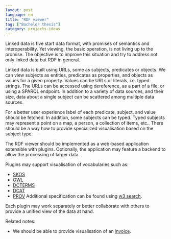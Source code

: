 ```yaml
---
layout: post
language: en
title: "RDF viewer"
tag: ["Bachelor thesis"]
category: projects-ideas
---
```


Linked data is five start data format, with promises of semantics and interoperability.
Yet viewing, the basic operation, is not living up to the promise. 
The objective is to improve this situation and try to address not only linked data but RDF in general.

<!-- more -->

Linked data is built using URLs, some as subjects, predicates or objects.
We can view subjects as entities, predicates as properties, and objects as values for a given property.
Values can be URLs or literals, i.e. typed strings.
The URLs can be accessed using dereference, as a part of a file, or using a SPARQL endpoint.
In addition to a variety of data sources, and their size, data about a single subject can be scattered among multiple data sources.

For a better user experience label of each predicate, subject, and value should be fetched.
In addition, some subjects can be typed.
Typed subjects may represent a point on a map, a person, a collection of items, etc..
There should be a way how to provide specialized visualisation based on the subject type.

The RDF viewer should be implemented as a web-based application extensible with plugins.
Optionally, the application may feature a backend to allow the processing of larger data.

Plugins may support visualisation of vocabularies such as:
- [SKOS](https://www.w3.org/TR/2009/NOTE-skos-primer-20090818/)
- [OWL](https://www.w3.org/TR/owl2-overview/)
- [DCTERMS](https://www.dublincore.org/specifications/dublin-core/dcmi-terms/)
- [DCAT](https://www.w3.org/TR/2023/WD-vocab-dcat-3-20230307/)
- [PROV](https://www.w3.org/TR/prov-o/)
Additional specification can be found using [w3 search](https://www.w3.org/TR/).

Each plugin may work separately or better collaborate with others to provide a unified view of the data at hand.

Related notes:
* We should be able to provide visualisation of an [invoice](https://wiki.vicepremier.gov.sk/pages/viewpage.action?pageId=101833175).
